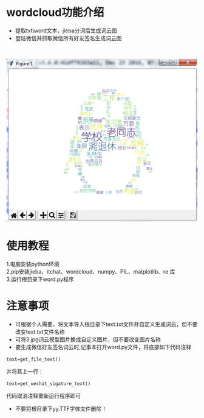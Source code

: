 ﻿# wordcloud功能介绍
* 提取txt\word文本，jieba分词后生成词云图
* 登陆微信并抓取微信所有好友签名生成词云图
<br>

![image](https://github.com/ivanwhaf/wordcloud/blob/master/Resources/wd.png)
# 使用教程
1.电脑安装python环境<br>
2.pip安装jieba、itchat、wordcloud、numpy、PIL、matplotlib、re 库<br>
3.运行根目录下word.py程序<br>


# 注意事项
* 可根据个人需要，将文本导入根目录下text.txt文件并自定义生成词云，但不要改变text.txt文件名称
* 可将3.jpg词云模型图片换成自定义图片，但不要改变图片名称
* 要生成微信好友签名词云时,记事本打开word.py文件，将底部如下代码注释
```
text=get_file_text()
```

并将其上一行：
```
text=get_wechat_sigature_text()
```
代码取消注释重新运行程序即可<br>
* 不要将根目录下yy.TTF字体文件删除！



